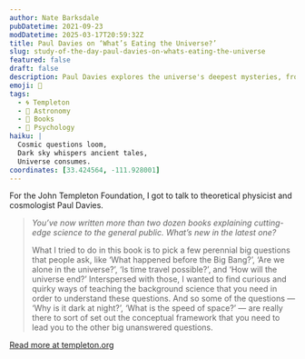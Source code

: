 ```yaml
---
author: Nate Barksdale
pubDatetime: 2021-09-23
modDatetime: 2025-03-17T20:59:32Z
title: Paul Davies on ‘What’s Eating the Universe?’
slug: study-of-the-day-paul-davies-on-whats-eating-the-universe
featured: false
draft: false
description: Paul Davies explores the universe's deepest mysteries, from the origins of the cosmos to the possibility of time travel, in his latest thought-provoking book.
emoji: 🌌
tags:
  - 🌀 Templeton
  - 🌌 Astronomy
  - 📖 Books
  - 🧠 Psychology
haiku: |
  Cosmic questions loom,  
  Dark sky whispers ancient tales,  
  Universe consumes.
coordinates: [33.424564, -111.928001]
---
```


For the John Templeton Foundation, I got to talk to theoretical physicist and cosmologist Paul Davies.

> _You’ve now written more than two dozen books explaining cutting-edge science to the general public. What’s new in the latest one?_
>
> What I tried to do in this book is to pick a few perennial big questions that people ask, like ‘What happened before the Big Bang?’, ‘Are we alone in the universe?’, ‘Is time travel possible?’, and ‘How will the universe end?’ Interspersed with those, I wanted to find curious and quirky ways of teaching the background science that you need in order to understand these questions. And so some of the questions — ‘Why is it dark at night?’, ‘What is the speed of space?’ — are really there to sort of set out the conceptual framework that you need to lead you to the other big unanswered questions.

[Read more at templeton.org](https://www.templeton.org/news/paul-davies-on-whats-eating-the-universe)
